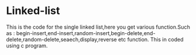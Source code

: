 # Linked-list
This is the code for the single linked list,here you get various function.Such as : begin-insert,end-insert,random-insert,begin-delete,end-delete,random-delete,seaech,display,reverse etc function.
This in coded using c program.
